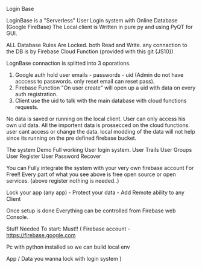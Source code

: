 Login Base

LoginBase is a "Serverless" User Login system with Online Database (Google FireBase)
The Local client is Written in pure py and using PyQT for GUI.

ALL Database Rules Are Locked. both Read and Write.
any connaction to the DB is by Firebase Cloud Function (provided with this git {JS10})

LognBase connaction is splitted into 3 oporations.

1) Google auth hold user emails - passwords - uid  (Admin do not have acccess to passwords. only reset email can reset pass).
2) Firebase Function "On user create" will open up a uid with data on every auth registration.
3) Client use the uid to talk with the main database with cloud functions requests.

No data is saved or running on the local client.
User can only access his own uid data.
All the importent data is prossecced on the cloud functions. user cant access or change the data. local modding of the data will not help since its running on the pre defined firebase bucket.


The system Demo Full working User login system.
User Trails
User Groups
User Register
User Password Recover

You can Fully integrate the system with your very own firebase account For Free!!
Every part of what you see above is free open source or open services. (above register nothing is needed..)

Lock your app (any app) - Protect your data - Add Remote ability to any Client

Once setup is done Everything can be controlled from Firebase web Console.

Stuff Needed To start:
Must!!
(
  Firebase account - https://firebase.google.com

  Pc with python installed so we can build local env

  App / Data you wanna lock with login system
)
